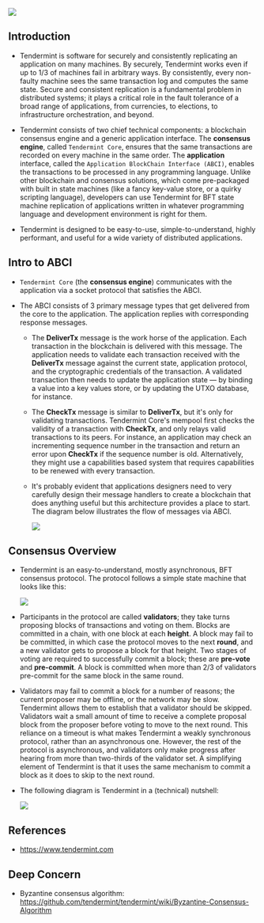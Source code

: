 ![](https://pbs.twimg.com/profile_images/909728874560233472/cb9rWojF_400x400.jpg)

## **Introduction**

  - Tendermint is software for securely and consistently replicating an application on many machines. By securely, Tendermint works even if up to 1/3 of machines fail in arbitrary ways. By consistently, every non-faulty machine sees the same transaction log and computes the same state. Secure and consistent replication is a fundamental problem in distributed systems; it plays a critical role in the fault tolerance of a broad range of applications, from currencies, to elections, to infrastructure orchestration, and beyond.

  - Tendermint consists of two chief technical components: a blockchain consensus engine and a generic application interface. The **consensus engine**, called `Tendermint Core`, ensures that the same transactions are recorded on every machine in the same order. The **application** interface, called the `Application BlockChain Interface (ABCI)`, enables the transactions to be processed in any programming language. Unlike other blockchain and consensus solutions, which come pre-packaged with built in state machines (like a fancy key-value store, or a quirky scripting language), developers can use Tendermint for BFT state machine replication of applications written in whatever programming language and development environment is right for them.

  - Tendermint is designed to be easy-to-use, simple-to-understand, highly performant, and useful for a wide variety of distributed applications.


## **Intro to ABCI**

  - `Tendermint Core` (the **consensus engine**) communicates with the application via a socket protocol that satisfies the ABCI.

  - The ABCI consists of 3 primary message types that get delivered from the core to the application. The application replies with corresponding response messages.

    + The **DeliverTx** message is the work horse of the application. Each transaction in the blockchain is delivered with this message. The application needs to validate each transaction received with the **DeliverTx** message against the current state, application protocol, and the cryptographic credentials of the transaction. A validated transaction then needs to update the application state — by binding a value into a key values store, or by updating the UTXO database, for instance.

    + The **CheckTx** message is similar to **DeliverTx**, but it's only for validating transactions. Tendermint Core's mempool first checks the validity of a transaction with **CheckTx**, and only relays valid transactions to its peers. For instance, an application may check an incrementing sequence number in the transaction and return an error upon **CheckTx** if the sequence number is old. Alternatively, they might use a capabilities based system that requires capabilities to be renewed with every transaction.

    + It's probably evident that applications designers need to very carefully design their message handlers to create a blockchain that does anything useful but this architecture provides a place to start. The diagram below illustrates the flow of messages via ABCI.

      ![](https://www.tendermint.com/docs/assets/img/abci.3542de28.png)


## **Consensus Overview**

  - Tendermint is an easy-to-understand, mostly asynchronous, BFT consensus protocol. The protocol follows a simple state machine that looks like this:

    ![](https://www.tendermint.com/docs/assets/img/consensus_logic.e9f4ca6f.png)

  - Participants in the protocol are called **validators**; they take turns proposing blocks of transactions and voting on them. Blocks are committed in a chain, with one block at each **height**. A block may fail to be committed, in which case the protocol moves to the next **round**, and a new validator gets to propose a block for that height. Two stages of voting are required to successfully commit a block; these are **pre-vote** and **pre-commit**. A block is committed when more than 2/3 of validators pre-commit for the same block in the same round.

  - Validators may fail to commit a block for a number of reasons; the current proposer may be offline, or the network may be slow. Tendermint allows them to establish that a validator should be skipped. Validators wait a small amount of time to receive a complete proposal block from the proposer before voting to move to the next round. This reliance on a timeout is what makes Tendermint a weakly synchronous protocol, rather than an asynchronous one. However, the rest of the protocol is asynchronous, and validators only make progress after hearing from more than two-thirds of the validator set. A simplifying element of Tendermint is that it uses the same mechanism to commit a block as it does to skip to the next round.

  - The following diagram is Tendermint in a (technical) nutshell:

    ![](https://www.tendermint.com/docs/assets/img/tm-transaction-flow.258ca020.png)

## **References**

  - https://www.tendermint.com

## **Deep Concern**

  - Byzantine consensus algorithm: https://github.com/tendermint/tendermint/wiki/Byzantine-Consensus-Algorithm
